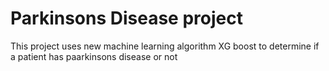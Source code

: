 # Parkinsons Disease project
 This project uses new machine learning algorithm XG boost to determine  if a patient has paarkinsons disease or not
